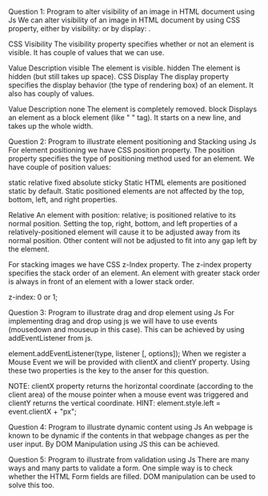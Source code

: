 Question 1: Program to alter visibility of an image in HTML document using Js We can alter visibility of an image in HTML document by using CSS property, either by visibility: or by display: .

CSS Visibility The visibility property specifies whether or not an element is visible. It has couple of values that we can use.

Value Description visible The element is visible. hidden The element is hidden (but still takes up space). CSS Display The display property specifies the display behavior (the type of rendering box) of an element. It also has couply of values.

Value Description none The element is completely removed. block Displays an element as a block element (like " " tag). It starts on a new line, and takes up the whole width.

Question 2: Program to illustrate element positioning and Stacking using Js For element positioning we have CSS position property. The position property specifies the type of positioning method used for an element. We have couple of position values:

static relative fixed absolute sticky Static HTML elements are positioned static by default. Static positioned elements are not affected by the top, bottom, left, and right properties.

Relative An element with position: relative; is positioned relative to its normal position. Setting the top, right, bottom, and left properties of a relatively-positioned element will cause it to be adjusted away from its normal position. Other content will not be adjusted to fit into any gap left by the element.

For stacking images we have CSS z-Index property. The z-index property specifies the stack order of an element. An element with greater stack order is always in front of an element with a lower stack order.

z-index: 0 or 1; 

Question 3: Program to illustrate drag and drop element using Js For implementing drag and drop using js we will have to use events (mousedown and mouseup in this case). This can be achieved by using addEventListener from js.

element.addEventListener(type, listener [, options]); When we register a Mouse Event we will be provided with clientX and clientY property. Using these two properties is the key to the anser for this question.

NOTE: clientX property returns the horizontal coordinate (according to the client area) of the mouse pointer when a mouse event was triggered and clientY returns the vertical coordinate. HINT: element.style.left = event.clientX + "px";

Question 4: Program to illustrate dynamic content using Js An webpage is known to be dynamic if the contents in that webpage changes as per the user input. By DOM Manipulation using JS this can be achieved.

Question 5: Program to illustrate from validation using Js There are many ways and many parts to validate a form. One simple way is to check whether the HTML Form fields are filled. DOM manipulation can be used to solve this too.
